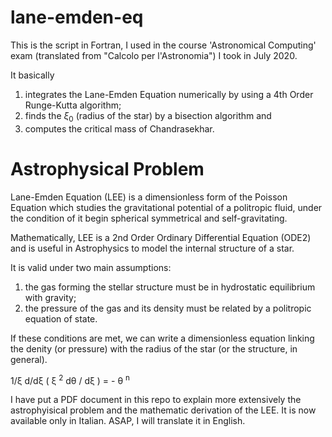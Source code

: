 # lane-emden-eq

This is the script in Fortran, I used in the course 'Astronomical Computing' exam (translated from "Calcolo per l'Astronomia") I took in July 2020.

It basically 

  1. integrates the Lane-Emden Equation numerically by using a 4th Order Runge-Kutta algorithm;
  2. finds the $\xi_0$ (radius of the star) by a bisection algorithm and
  3. computes the critical mass of Chandrasekhar.
 
# Astrophysical Problem

Lane-Emden Equation (LEE) is a dimensionless form of the Poisson Equation which studies the gravitational potential of a politropic fluid, under the condition of it begin spherical symmetrical and self-gravitating.

Mathematically, LEE is a 2nd Order Ordinary Differential Equation (ODE2) and is useful in Astrophysics to model the internal structure of a star.

It is valid under two main assumptions:

  1. the gas forming the stellar structure must be in hydrostatic equilibrium with gravity;
  2. the pressure of the gas and its density must be related by a politropic equation of state.
  
If these conditions are met, we can write a dimensionless equation linking the denity (or pressure) with the radius of the star (or the structure, in general).

1/&xi; d/d&xi; ( &xi; <sup>2</sup> d&theta; / d&xi; ) = - &theta; <sup>n</sup>

I have put a PDF document in this repo to explain more extensively the astrophyisical problem and the mathematic derivation of the LEE. It is now available only in Italian. ASAP, I will translate it in English.
